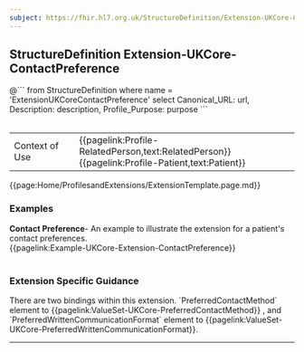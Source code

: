 ```yaml
---
subject: https://fhir.hl7.org.uk/StructureDefinition/Extension-UKCore-ContactPreference
---
```

## StructureDefinition Extension-UKCore-ContactPreference

<div id="transpose">
@```
from
	StructureDefinition
where
	name = 'ExtensionUKCoreContactPreference'
select
	Canonical_URL: url,
	Description: description,
	Profile_Purpose: purpose
```
</div>
<br>

<table id="addToTranspose">
<tr><td>Context of Use</td>
<td>{{pagelink:Profile-RelatedPerson,text:RelatedPerson}}<br/>
{{pagelink:Profile-Patient,text:Patient}}</td>
</tr>
</table>

{{page:Home/ProfilesandExtensions/ExtensionTemplate.page.md}}

<div id="Examples" class="tabcontent">
  <h3>Examples</h3>
  <b>Contact Preference</b>- An example to illustrate the extension for a patient's contact preferences.<br>
{{pagelink:Example-UKCore-Extension-ContactPreference}}
<br><br>
</div>

<h3 id="guidance-contactpreference">Extension Specific Guidance</h3>
There are two bindings within this extension. `PreferredContactMethod` element to {{pagelink:ValueSet-UKCore-PreferredContactMethod}}
, and `PreferredWrittenCommunicationFormat` element to {{pagelink:ValueSet-UKCore-PreferredWrittenCommunicationFormat}}.

---